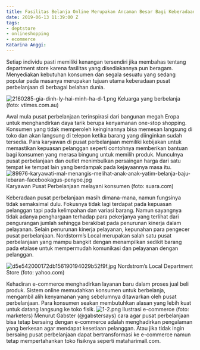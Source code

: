 ```yaml
---
title: Fasilitas Belanja Online Merupakan Ancaman Besar Bagi Keberadaan Pusat Perbelanjaan
date: 2019-06-13 11:39:00 Z
tags:
- deptstore
- onlineshopping
- ecommerce
Katarina Anggi: 
---
```


Setiap individu pasti memiliki kenangan tersendiri jika membahas tentang department store karena fasilitas yang disediakannya pun beragam. Menyediakan kebutuhan konsumen dan segala sesuatu yang sedang popular pada masanya merupakan tujuan utama keberadaan pusat perbelanjaan di berbagai belahan dunia.

![2160285-gia-dinh-ly-hai-minh-ha-d-1.png](/uploads/2160285-gia-dinh-ly-hai-minh-ha-d-1.png)
Keluarga yang berbelanja (foto: vtimes.com.au)


Awal mula pusat perbelanjaan terinspirasi dari bangunan megah Eropa untuk menghandirkan daya tarik berupa kenyamanan one-stop shopping. Konsumen yang tidak memperoleh keinginannya bisa memesan langsung di toko dan akan langsung di telepon  ketika barang yang diinginkan sudah tersedia. Para karyawan di pusat perbelanjaan memiliki kebijakan untuk memastikan kepuasan pelanggan seperti contohnya memberikan bantuan bagi konsumen yang merasa bingung untuk memilih produk. Munculnya pusat perbelanjaan dan outlet menimbulkan persaingan harga dari satu tempat ke tempat lain yang berdampak pada kejayaannya masa itu.
![89976-karyawati-mal-menangis-melihat-anak-anak-yatim-belanja-baju-lebaran-facebookagus-penyoe.jpg](/uploads/89976-karyawati-mal-menangis-melihat-anak-anak-yatim-belanja-baju-lebaran-facebookagus-penyoe.jpg)
Karyawan Pusat Perbelanjaan melayani konsumen (foto: suara.com)


Keberadaan pusat perbelanjaan masih dimana-mana, namun fungsinya tidak semaksimal dulu.  Fokusnya tidak lagi terdapat pada kepuasan pelanggan tapi pada kelimpahan dan variasi barang. Namun sayangnya tidak adanya penghargaan terhadap para pekerjanya yang terlihat dari pengurangan jumlah sehingga berakibat pada penurunan kinerja dalam pelayanan. Selain penurunan kinerja pelayanan, kepunahan para pengecer pusat perbelanjaan.
Nordstorm’s Local merupakan salah satu pusat perbelanjaan yang mampu bangkit dengan menampilkan sedikit barang  pada etalase untuk mempermudah komunikasi dan pelayanan dengan pelanggan.


![d5e542000172db156190194029b52f9f.jpg](/uploads/d5e542000172db156190194029b52f9f.jpg)
Nordstrom’s Local Department Store (foto: yahoo.com)


Kehadiran e-commerce menghadirkan layanan baru dalam proses jual beli produk. Sistem online memudahkan konsumen untuk berbelanja, mengambil alih kenyamanan yang sebelumnya ditawarkan oleh pusat perbelanjaan. Para konsumen seakan membutuhkan alasan yang lebih  kuat untuk  datang langsung ke toko fisik.
![1-2.png](/uploads/1-2.png)
Ilustrasi e-commerce (foto: marketers)
Menurut Gabster (@gabstersays) cara agar pusat perbelanjaan bisa tetap bersaing dengan e-commerce adalah menghadirkan pengalaman yang berkesan agar mendapat kesetiaan pelanggan. Atau jika tidak ingin bersaing pusat perbelanjaan dapat bertransformasi ke e-commerce namun tetap mempertahankan toko fisiknya seperti mataharimall.com.